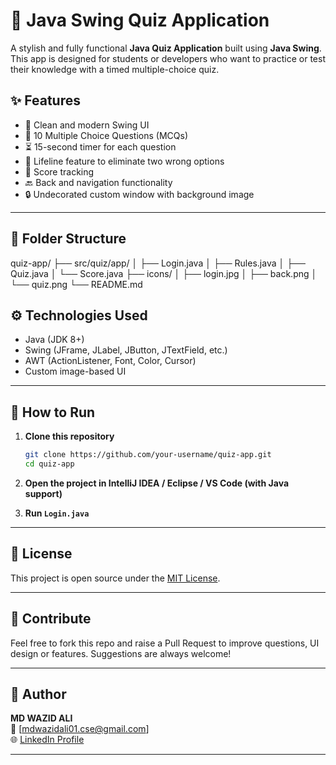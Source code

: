 # 🎯 Java Swing Quiz Application

A stylish and fully functional **Java Quiz Application** built using **Java Swing**. This app is designed for students or developers who want to practice or test their knowledge with a timed multiple-choice quiz.



## ✨ Features

- 🎨 Clean and modern Swing UI
- 📝 10 Multiple Choice Questions (MCQs)
- ⏳ 15-second timer for each question
- 🧠 Lifeline feature to eliminate two wrong options
- 🎯 Score tracking
- 🔙 Back and navigation functionality
- 🔒 Undecorated custom window with background image

---

## 📁 Folder Structure

quiz-app/
├── src/quiz/app/
│ ├── Login.java
│ ├── Rules.java
│ ├── Quiz.java
│ └── Score.java
├── icons/
│ ├── login.jpg
│ ├── back.png
│ └── quiz.png
└── README.md


## ⚙️ Technologies Used

- Java (JDK 8+)
- Swing (JFrame, JLabel, JButton, JTextField, etc.)
- AWT (ActionListener, Font, Color, Cursor)
- Custom image-based UI

---

## 🚀 How to Run

1. **Clone this repository**
    ```bash
    git clone https://github.com/your-username/quiz-app.git
    cd quiz-app
    ```

2. **Open the project in IntelliJ IDEA / Eclipse / VS Code (with Java support)**

3. **Run `Login.java`**

---

## 📜 License

This project is open source under the [MIT License](LICENSE).

---

## 🤝 Contribute

Feel free to fork this repo and raise a Pull Request to improve questions, UI design or features. Suggestions are always welcome!

---

## 👤 Author

**MD WAZID ALI**  
📧 [mdwazidali01.cse@gmail.com]  
🌐 [LinkedIn Profile]([https://www.linkedin.com/](https://www.linkedin.com/in/md-wazid-ali-a8796123b/)) 

---

